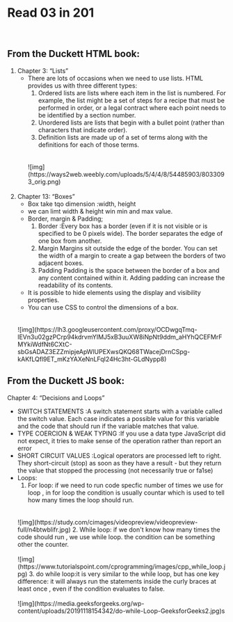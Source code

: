 # Read 03 in 201
<br/>
 
## From the Duckett HTML book:

1. Chapter 3: “Lists” 
   * There are lots of occasions when we need to use lists. HTML provides us with three different types:
      1. Ordered lists  are lists where each item in the list is numbered. For example, the list might be a set of steps for a recipe that must be performed in order, or a legal contract where each point needs to be identified by a section number. 
      2. Unordered lists  are lists that begin with a bullet point (rather than characters that indicate order).
      3. Definition lists are made up of a set of terms along with the definitions for each of those terms.
      <br/>
      <br/>
      ![img](https://ways2web.weebly.com/uploads/5/4/4/8/54485903/8033093_orig.png)
      <br/>
      <br/>
2. Chapter 13: “Boxes”  
    * Box take tqo dimension :width, height
    * we can limt width & height win min and max value.
    * Border, margin & Padding;
      1. Border :Every box has a border (even if it is not visible or is specified to be 0 pixels wide). The border separates the edge of one box from another.
      2. Margin Margins sit outside the edge of the border. You can set the width of a margin to create a gap between the borders of two adjacent boxes.
      3. Padding Padding is the space between the border of a box and any content contained within it. Adding padding can increase the readability of its contents.
    * It is possible to hide elements using the display and  visibility properties.
    * You can use CSS to control the dimensions of a box.
    <br/>
    <br/>
    ![img](https://lh3.googleusercontent.com/proxy/OCDwgqTmq-lEVn3u02gzPCrp94kdrvmYIMJ5xB3uuXW8iNpNt9ddm_aHYhQCEFMrFMYkiWdfNt6CXtC-sbGsADAZ3EZZmipjeApWlUPEXwsQKQ68TWacejDrnCSpg-kAKfLQfl9ET_mKzYAXeNnLFqI24Hc3ht-GLdNypp8)

## From the Duckett JS book:
Chapter 4: “Decisions and Loops” 
* SWITCH STATEMENTS :A switch statement starts with a variable called the switch value. Each case indicates a possible value for this variable and the code that should run if the variable matches that value.
* TYPE COERCION & WEAK TYPING :If you use a data type JavaScript did not expect, it tries to make sense of the operation rather than report an error
* SHORT CIRCUIT VALUES :Logical operators are processed left to right. They short-circuit (stop) as soon as they have a result - but they return the value that stopped the processing (not necessarily true or fa1se)
* Loops:
  1. For loop: if we need to run code specfic number of times we use for loop , in for loop the condition is usually countar which is used to tell how many times the loop should run.
  <br/>
  <br/>
  ![img](https://study.com/cimages/videopreview/videopreview-full/n4btwblifr.jpg)
  2. While loop: if we don't know how many times the code should run , we use while loop. the condition can be something other the counter.
  <br/><br/>
  ![img](https://www.tutorialspoint.com/cprogramming/images/cpp_while_loop.jpg)
  3. do while loop:it is very similar to the while loop, but has one key difference: it will always run the statements inside the curly braces at least once , even if the condition evaluates to false.
  <br/><br/>
  ![img](https://media.geeksforgeeks.org/wp-content/uploads/20191118154342/do-while-Loop-GeeksforGeeks2.jpg)s







     
